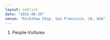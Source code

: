 ```yaml
---
layout: setlist
date: "2015-08-29"
venue: "Rickshaw Stop, San Francisco, CA, USA"
---
```


 1. People-Vultures


